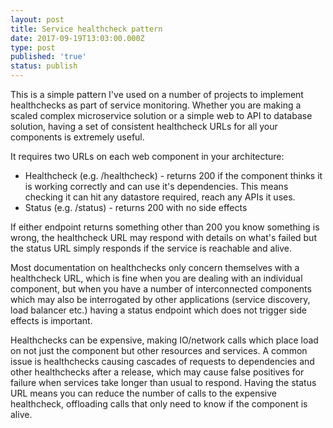```yaml
---
layout: post
title: Service healthcheck pattern
date: 2017-09-19T13:03:00.000Z
type: post
published: 'true'
status: publish
---
```

This is a simple pattern I've used on a number of projects to implement healthchecks as part of service monitoring. Whether you are making a scaled complex microservice solution or a simple web to API to database solution, having a set of consistent healthcheck URLs for all your components is extremely useful.

It requires two URLs on each web component in your architecture:

* Healthcheck (e.g. /healthcheck) - returns 200 if the component thinks it is working correctly and can use it's dependencies. This means checking it can hit any datastore required, reach any APIs it uses.
* Status (e.g. /status) - returns 200 with no side effects

If either endpoint returns something other than 200 you know something is wrong, the healthcheck URL may respond with details on what's failed but the status URL simply responds if the service is reachable and alive.

Most documentation on healthchecks only concern themselves with a healthcheck URL, which is fine when you are dealing with an individual component, but when you have a number of interconnected components which may also be interrogated by other applications (service discovery, load balancer etc.) having a status endpoint which does not trigger side effects is important.

Healthchecks can be expensive, making IO/network calls which place load on not just the component but other resources and services. A common issue is healthchecks causing cascades of requests to dependencies and other healthchecks after a release, which may cause false positives for failure when services take longer than usual to respond. Having the status URL means you can reduce the number of calls to the expensive healthcheck, offloading calls that only need to know if the component is alive.
